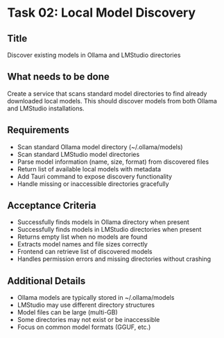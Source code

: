 # Task 02: Local Model Discovery

## Title
Discover existing models in Ollama and LMStudio directories

## What needs to be done
Create a service that scans standard model directories to find already downloaded local models. This should discover models from both Ollama and LMStudio installations.

## Requirements
- Scan standard Ollama model directory (~/.ollama/models)
- Scan standard LMStudio model directories
- Parse model information (name, size, format) from discovered files
- Return list of available local models with metadata
- Add Tauri command to expose discovery functionality
- Handle missing or inaccessible directories gracefully

## Acceptance Criteria
- Successfully finds models in Ollama directory when present
- Successfully finds models in LMStudio directories when present
- Returns empty list when no models are found
- Extracts model names and file sizes correctly
- Frontend can retrieve list of discovered models
- Handles permission errors and missing directories without crashing

## Additional Details
- Ollama models are typically stored in ~/.ollama/models
- LMStudio may use different directory structures
- Model files can be large (multi-GB)
- Some directories may not exist or be inaccessible
- Focus on common model formats (GGUF, etc.)